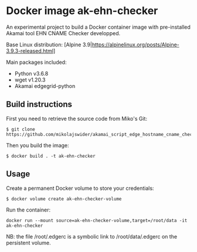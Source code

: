 # Docker image ak-ehn-checker

An experimental project to build a Docker container image with pre-installed Akamai tool EHN CNAME Checker developped. 

Base Linux distribution: [Alpine 3.9|https://alpinelinux.org/posts/Alpine-3.9.3-released.html]

Main packages included:
* Python v3.6.8
* wget v1.20.3
* Akamai edgegrid-python

## Build instructions

First you need to retrieve the source code from Miko's Git:

```
$ git clone https://github.com/mikolajswider/akamai_script_edge_hostname_cname_checker.git
```

Then you build the image: 

```
$ docker build . -t ak-ehn-checker
```

## Usage 

Create a permanent Docker volume to store your credentials:
```
$ docker volume create ak-ehn-checker-volume
```

Run the container:

```
docker run --mount source=ak-ehn-checker-volume,target=/root/data -it ak-ehn-checker
```

NB: the file /root/.edgerc is a symbolic link to /root/data/.edgerc on the persistent volume.

